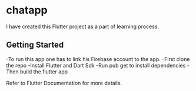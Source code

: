 # chatapp

I have created this Flutter project as a part of learning process.

## Getting Started

-To run this app one has to link his Firebase account to the app. 
-First clone the repo
-Install Flutter and Dart Sdk
-Run pub get to install dependencies
-Then build the flutter app

Refer to Flutter Documentation for more details.
